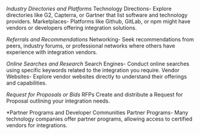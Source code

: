 *Industry Directories and Platforms*
Technology Directions- Explore directories like G2, Capterra, or Gartner that list software and technology providers.
Marketplaces- Platforms like Github, GitLab, or npm might have vendors or developers offering integration solutions.

*Referrals and Recommendations*
Networking- Seek recommendations from peers, industry forums, or professional networks where others have experience with integration vendors.

*Online Searches and Research*
Search Engines- Conduct online searches using specific keywords related to the integration you require.
Vendor Websites- Explore vendor websites directly to understand their offerings and capabilities.

*Request for Proposals or Bids*
RFPs Create and distribute a Request for Proposal outlining your integration needs.

*Partner Programs and Developer Communities
Partner Programs- Many technology companies offer partner programs, allowing access to certified vendors for integrations.
